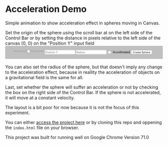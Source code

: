 # Acceleration Demo

Simple animation to show acceleration effect in spheres moving in Canvas.

Set the origin of the sphere using the scroll bar at on the left side of the Control Bar or by setting the distance in pixels relative to the left side of the canvas (0, 0) on the "Position Y" input field ![control-bar](./screenshots/control-bar.png)

You can also set the radius of the sphere, but that doesn't imply any change to the acceleration effect, because in reallity the acceleration of objects on a gravitational field is the same for all.

Last, set whether the sphere will suffer an acceleration or not by checking the box on the right side of the Control Bar. If the sphere is not accelerated, it will move at a constant velocity.

The layout is a bit poor for now because it is not the focus of this experiment.

You can either [access the project here](https://thebinaryfelix.github.io/acceleration-demo/) or by cloning this repo and oppening the `index.html` file on your browser.

This project was built for running well on Google Chrome Version 71.0
